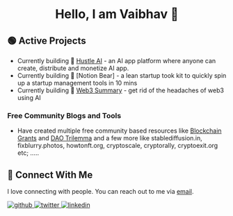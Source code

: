 
<div align="center"><h1>Hello, I am Vaibhav 👋</h1></div>

## 🟢 Active Projects

* Currently building 💪 [Hustle AI](https://hustleai.co) - an AI app platform where anyone can create, distribute and monetize AI app.
* Currently building 🐻 [Notion Bear] - a lean startup took kit to quickly spin up a startup management tools in 10 mins 
* Currently building 🤖 [Web3 Summary](https://web3summary.com) - get rid of the headaches of web3 using AI


### Free Community Blogs and Tools

* Have created multiple free community based resources like [Blockchain Grants](https://blockchaingrants.org/) and [DAO Trilemma](https://daotrilemma.org) and a few more like stablediffusion.in, fixblurry.photos, howtonft.org, cryptoscale, cryptorally, cryptoexit.org etc; .....

## 🤝 Connect With Me

I love connecting with people. You can reach out to me via [email](mailto:absurdfounder@gmail.com).

<a href="https://github.com/superhuman12" target="_blank">
<img src=https://img.shields.io/badge/github-%2324292e.svg?&style=for-the-badge&logo=github&logoColor=white alt=github style="margin-bottom: 5px;" />
</a>
<a href="https://twitter.com/absurdfounder" target="_blank">
<img src=https://img.shields.io/badge/twitter-%2300acee.svg?&style=for-the-badge&logo=twitter&logoColor=white alt=twitter style="margin-bottom: 5px;" />
</a>
<a href="https://www.linkedin.com/in/vaibhav-kalra-com/" target="_blank">
<img src=https://img.shields.io/badge/linkedin-%231E77B5.svg?&style=for-the-badge&logo=linkedin&logoColor=white alt=linkedin style="margin-bottom: 5px;" />
</a>
